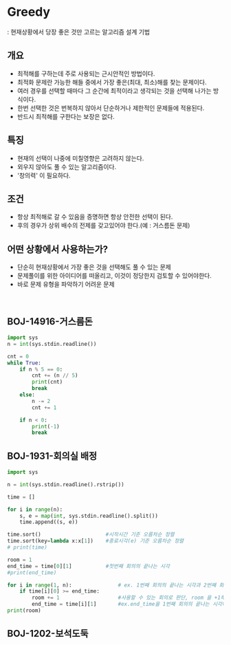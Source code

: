  # **Greedy**

: 현재상황에서 당장 좋은 것만 고르는 알고리즘 설계 기법


## **개요**

* 최적해를 구하는데 주로 사용되는 근시안적인 방법이다.
* 최적화 문제란 가능한 해들 중에서 가장 좋은(최대, 최소)해를 찾는 문제이다.
* 여러 경우를 선택할 때마다 그 순간에 최적이라고 생각되는 것을 선택해 나가는 방식이다.
* 한번 선택한 것은 번복하지 않아서 단순하거나 제한적인 문제들에 적용된다.
* 반드시 최적해를 구한다는 보장은 없다.


## **특징**


* 현재의 선택이 나중에 미칠영향은 고려하지 않는다.
* 외우지 않아도 풀 수 있는 알고리즘이다.
* '창의력' 이 필요하다.


## **조건**


* 항상 최적해로 갈 수 있음을 증명하면 항상 안전한 선택이 된다.
* 후의 경우가 상위 배수의 전제를 갖고있어야 한다.(예 : 거스름돈 문제)


## **어떤 상황에서 사용하는가?**
* 단순히 현재상황에서 가장 좋은 것을 선택해도 풀 수 있는 문제
* 문제풀이를 위한 아이디어를 떠올리고, 이것이 정당한지 검토할 수 있어야한다.
* 바로 문제 유형을 파악하기 어려운 문제

</br>

 ## BOJ-14916-거스름돈
```python
import sys
n = int(sys.stdin.readline())

cnt = 0
while True:
    if n % 5 == 0:
        cnt += (n // 5)
        print(cnt)
        break
    else:
        n -= 2
        cnt += 1

    if n < 0:
        print(-1)
        break
```

## BOJ-1931-회의실 배정
```python
import sys

n = int(sys.stdin.readline().rstrip())

time = []

for i in range(n):
    s, e = map(int, sys.stdin.readline().split())
    time.append((s, e))

time.sort()                     #시작시간 기준 오름차순 정렬
time.sort(key=lambda x:x[1])    #종료시각(e) 기준 오름차순 정렬
# print(time)

room = 1
end_time = time[0][1]           #첫번째 회의의 끝나는 시각
#print(end_time)

for i in range(1, n):               # ex. 1번째 회의의 끝나는 시각과 2번째 회의의 시작하는 시각을 비교 2번째 회의의 시작 시각이 더 크다면
    if time[i][0] >= end_time:
        room += 1                   #사용할 수 있는 회의로 판단, room 을 +1해줌
        end_time = time[i][1]       #ex.end_time을 1번째 회의의 끝나는 시각에서 2번째 회의의 끝난는 시각으로 바꿔줌
print(room)
```

## BOJ-1202-보석도둑
```python
```